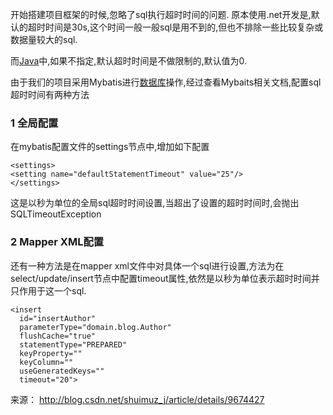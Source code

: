 开始搭建项目框架的时候,忽略了sql执行超时时间的问题. 原本使用.net开发是,默认的超时时间是30s,这个时间一般一般sql是用不到的,但也不排除一些比较复杂或数据量较大的sql.

而[Java](http://lib.csdn.net/base/17)中,如果不指定,默认超时时间是不做限制的,默认值为0.

由于我们的项目采用Mybatis进行[数据库](http://lib.csdn.net/base/14)操作,经过查看Mybaits相关文档,配置sql超时时间有两种方法

### 1 全局配置

在mybatis配置文件的settings节点中,增加如下配置

```
<settings>  
<setting name="defaultStatementTimeout" value="25"/>  
</settings>  
```

这是以秒为单位的全局sql超时时间设置,当超出了设置的超时时间时,会抛出SQLTimeoutException

### 2 Mapper XML配置

还有一种方法是在mapper xml文件中对具体一个sql进行设置,方法为在select/update/insert节点中配置timeout属性,依然是以秒为单位表示超时时间并只作用于这一个sql.

```
<insert  
  id="insertAuthor"  
  parameterType="domain.blog.Author"  
  flushCache="true"  
  statementType="PREPARED"  
  keyProperty=""  
  keyColumn=""  
  useGeneratedKeys=""  
  timeout="20">  
```

来源： <http://blog.csdn.net/shuimuz_j/article/details/9674427>